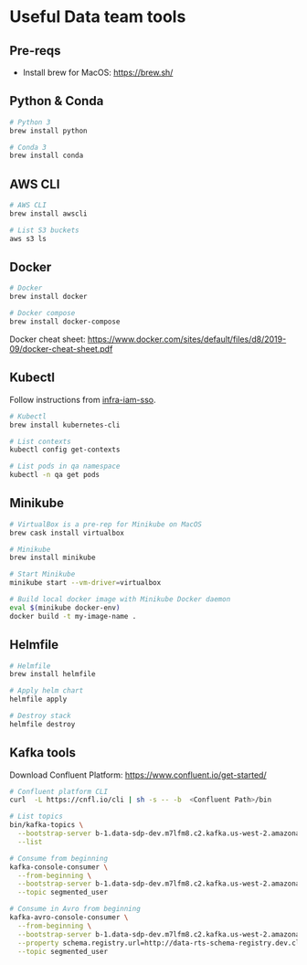 # Useful Data team tools

## Pre-reqs

* Install brew for MacOS: https://brew.sh/

## Python & Conda

```bash
# Python 3
brew install python

# Conda 3
brew install conda
```

## AWS CLI

```bash
# AWS CLI
brew install awscli

# List S3 buckets
aws s3 ls
```

## Docker

```bash
# Docker
brew install docker

# Docker compose
brew install docker-compose
```

Docker cheat sheet: https://www.docker.com/sites/default/files/d8/2019-09/docker-cheat-sheet.pdf

## Kubectl

Follow instructions from [infra-iam-sso](https://github.com/skillz/infra-iam-sso).

```bash
# Kubectl
brew install kubernetes-cli

# List contexts
kubectl config get-contexts

# List pods in qa namespace
kubectl -n qa get pods
```

## Minikube

```bash
# VirtualBox is a pre-rep for Minikube on MacOS
brew cask install virtualbox

# Minikube
brew install minikube

# Start Minikube
minikube start --vm-driver=virtualbox

# Build local docker image with Minikube Docker daemon
eval $(minikube docker-env)
docker build -t my-image-name .
```

## Helmfile

```bash
# Helmfile
brew install helmfile

# Apply helm chart
helmfile apply

# Destroy stack
helmfile destroy
```

## Kafka tools

Download Confluent Platform: https://www.confluent.io/get-started/
```bash
# Confluent platform CLI
curl  -L https://cnfl.io/cli | sh -s -- -b  <Confluent Path>/bin

# List topics
bin/kafka-topics \
  --bootstrap-server b-1.data-sdp-dev.m7lfm8.c2.kafka.us-west-2.amazonaws.com:9092 \
  --list

# Consume from beginning
kafka-console-consumer \
  --from-beginning \
  --bootstrap-server b-1.data-sdp-dev.m7lfm8.c2.kafka.us-west-2.amazonaws.com:9092 \
  --topic segmented_user

# Consume in Avro from beginning
kafka-avro-console-consumer \
  --from-beginning \
  --bootstrap-server b-1.data-sdp-dev.m7lfm8.c2.kafka.us-west-2.amazonaws.com:9092 \
  --property schema.registry.url=http://data-rts-schema-registry.dev.cloud.skillz.com/ \
  --topic segmented_user
```
